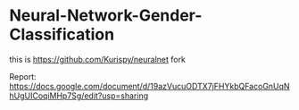 # Neural-Network-Gender-Classification
this is https://github.com/Kurispy/neuralnet fork

Report: https://docs.google.com/document/d/19azVucuODTX7jFHYkbQFacoGnUqNhUgUICoqiMHp7Sg/edit?usp=sharing

